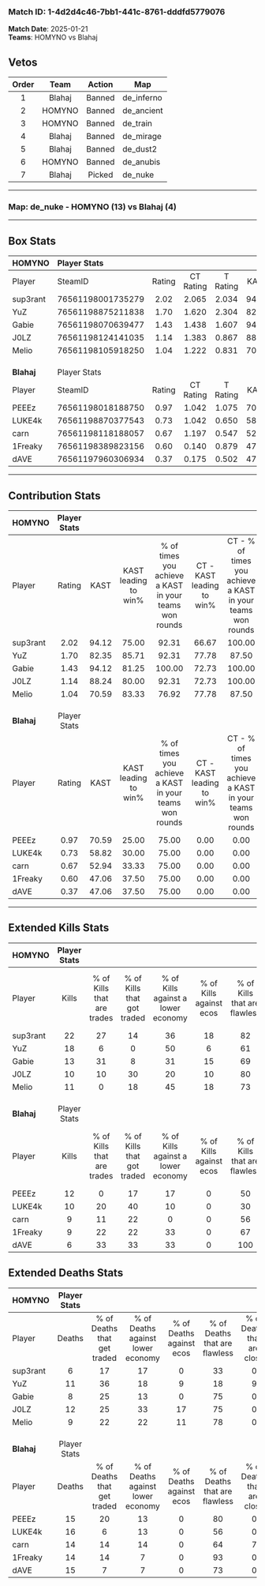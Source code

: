 ### Match ID: 1-4d2d4c46-7bb1-441c-8761-dddfd5779076  
**Match Date**: 2025-01-21  
**Teams**: HOMYNO vs Blahaj  

## Vetos  

| Order | Team | Action | Map |
| :---: | :--: | :----: | --- |
| 1 | Blahaj | Banned | de_inferno |
| 2 | HOMYNO | Banned | de_ancient |
| 3 | HOMYNO | Banned | de_train |
| 4 | Blahaj | Banned | de_mirage |
| 5 | Blahaj | Banned | de_dust2 |
| 6 | HOMYNO | Banned | de_anubis |
| 7 | Blahaj | Picked | de_nuke |

---  

### **Map**: de_nuke - HOMYNO (13) vs Blahaj (4)  
---  

## Box Stats  

| **HOMYNO** | Player Stats      |        |           |          |       |       |       |         |        |      |     |
| :- | :- | :-: | :-: | :-: | :-: | :-: | :-: | :-: | :-: | :-: | :-: |
| Player     | SteamID           | Rating | CT Rating | T Rating | KAST  |  ADR  | Kills | Assists | Deaths | K/D  | HS% |
| sup3rant   | 76561198001735279 |  2.02  |   2.065   |  2.034   | 94.12 | 106.3 |  22   |    1    |   6    | 3.67 | 45  |
| YuZ        | 76561198875211838 |  1.70  |   1.620   |  2.304   | 82.35 | 133.5 |  18   |    6    |   11   | 1.64 | 55  |
| Gabie      | 76561198070639477 |  1.43  |   1.438   |  1.607   | 94.12 | 77.8  |  13   |    3    |   8    | 1.63 | 61  |
| J0LZ       | 76561198124141035 |  1.14  |   1.383   |  0.867   | 88.24 | 80.7  |  10   |    7    |   12   | 0.83 | 70  |
| Melio      | 76561198105918250 |  1.04  |   1.222   |  0.831   | 70.59 | 57.4  |  11   |    1    |   9    | 1.22 | 36  |
|            |                   |        |           |          |       |       |       |         |        |      |     |
|            |                   |        |           |          |       |       |       |         |        |      |     |
|            |                   |        |           |          |       |       |       |         |        |      |     |
| **Blahaj** | Player Stats      |        |           |          |       |       |       |         |        |      |     |
| Player     | SteamID           | Rating | CT Rating | T Rating | KAST  |  ADR  | Kills | Assists | Deaths | K/D  | HS% |
| PEEEz      | 76561198018188750 |  0.97  |   1.042   |  1.075   | 70.59 | 73.9  |  12   |    3    |   15   | 0.80 | 66  |
| LUKE4k     | 76561198870377543 |  0.73  |   1.042   |  0.650   | 58.82 | 66.5  |  10   |    4    |   16   | 0.63 | 80  |
| carn       | 76561198118188057 |  0.67  |   1.197   |  0.547   | 52.94 | 58.9  |   9   |    3    |   14   | 0.64 | 66  |
| 1Freaky    | 76561198389823156 |  0.60  |   0.140   |  0.879   | 47.06 | 51.2  |   9   |    2    |   14   | 0.64 | 77  |
| dAVE       | 76561197960306934 |  0.37  |   0.175   |  0.502   | 47.06 | 39.7  |   6   |    1    |   15   | 0.40 | 66  |
---  

## Contribution Stats  

| **HOMYNO** | Player Stats |       |                      |                                                        |                           |                                                             |                          |                                                            |
| :- | :-: | :-: | :-: | :-: | :-: | :-: | :-: | :-: |
| Player     |    Rating    | KAST  | KAST leading to win% | % of times you achieve a KAST in your teams won rounds | CT - KAST leading to win% | CT - % of times you achieve a KAST in your teams won rounds | T - KAST leading to win% | T - % of times you achieve a KAST in your teams won rounds |
| sup3rant   |     2.02     | 94.12 |        75.00         |                         92.31                          |           66.67           |                           100.00                            |          100.00          |                           80.00                            |
| YuZ        |     1.70     | 82.35 |        85.71         |                         92.31                          |           77.78           |                            87.50                            |          100.00          |                           100.00                           |
| Gabie      |     1.43     | 94.12 |        81.25         |                         100.00                         |           72.73           |                           100.00                            |          100.00          |                           100.00                           |
| J0LZ       |     1.14     | 88.24 |        80.00         |                         92.31                          |           72.73           |                           100.00                            |          100.00          |                           80.00                            |
| Melio      |     1.04     | 70.59 |        83.33         |                         76.92                          |           77.78           |                            87.50                            |          100.00          |                           60.00                            |
|            |              |       |                      |                                                        |                           |                                                             |                          |                                                            |
|            |              |       |                      |                                                        |                           |                                                             |                          |                                                            |
|            |              |       |                      |                                                        |                           |                                                             |                          |                                                            |
| **Blahaj** | Player Stats |       |                      |                                                        |                           |                                                             |                          |                                                            |
| Player     |    Rating    | KAST  | KAST leading to win% | % of times you achieve a KAST in your teams won rounds | CT - KAST leading to win% | CT - % of times you achieve a KAST in your teams won rounds | T - KAST leading to win% | T - % of times you achieve a KAST in your teams won rounds |
| PEEEz      |     0.97     | 70.59 |        25.00         |                         75.00                          |           0.00            |                            0.00                             |          33.33           |                           75.00                            |
| LUKE4k     |     0.73     | 58.82 |        30.00         |                         75.00                          |           0.00            |                            0.00                             |          42.86           |                           75.00                            |
| carn       |     0.67     | 52.94 |        33.33         |                         75.00                          |           0.00            |                            0.00                             |          60.00           |                           75.00                            |
| 1Freaky    |     0.60     | 47.06 |        37.50         |                         75.00                          |           0.00            |                            0.00                             |          42.86           |                           75.00                            |
| dAVE       |     0.37     | 47.06 |        37.50         |                         75.00                          |           0.00            |                            0.00                             |          50.00           |                           75.00                            |
---  

## Extended Kills Stats  

| **HOMYNO** | Player Stats |                            |                            |                                    |                         |                              |                                 |                                       |                    |           |
| :- | :-: | :-: | :-: | :-: | :-: | :-: | :-: | :-: | :-: | :-: |
| Player     |    Kills     | % of Kills that are trades | % of Kills that got traded | % of Kills against a lower economy | % of Kills against ecos | % of Kills that are flawless | % of Kills that are close duels | % of Kills that are assisted by flash | Pistol Round Kills | AWP Kills |
| sup3rant   |      22      |             27             |             14             |                 36                 |           18            |              82              |                5                |                   0                   |         1          |     0     |
| YuZ        |      18      |             6              |             0              |                 50                 |            6            |              61              |                0                |                   0                   |         1          |     0     |
| Gabie      |      13      |             31             |             8              |                 31                 |           15            |              69              |                0                |                   0                   |         3          |     0     |
| J0LZ       |      10      |             10             |             30             |                 20                 |           10            |              80              |                0                |                   0                   |         1          |     0     |
| Melio      |      11      |             0              |             18             |                 45                 |           18            |              73              |                0                |                   0                   |         1          |     7     |
|            |              |                            |                            |                                    |                         |                              |                                 |                                       |                    |           |
|            |              |                            |                            |                                    |                         |                              |                                 |                                       |                    |           |
|            |              |                            |                            |                                    |                         |                              |                                 |                                       |                    |           |
| **Blahaj** | Player Stats |                            |                            |                                    |                         |                              |                                 |                                       |                    |           |
| Player     |    Kills     | % of Kills that are trades | % of Kills that got traded | % of Kills against a lower economy | % of Kills against ecos | % of Kills that are flawless | % of Kills that are close duels | % of Kills that are assisted by flash | Pistol Round Kills | AWP Kills |
| PEEEz      |      12      |             0              |             17             |                 17                 |            0            |              50              |                0                |                   8                   |         0          |     0     |
| LUKE4k     |      10      |             20             |             40             |                 10                 |            0            |              30              |                0                |                   0                   |         2          |     0     |
| carn       |      9       |             11             |             22             |                 0                  |            0            |              56              |                0                |                   0                   |         5          |     3     |
| 1Freaky    |      9       |             22             |             22             |                 33                 |            0            |              67              |               11                |                   0                   |         0          |     0     |
| dAVE       |      6       |             33             |             33             |                 33                 |            0            |             100              |                0                |                   0                   |         1          |     0     |
## Extended Deaths Stats  

| **HOMYNO** | Player Stats |                             |                                   |                          |                               |                            |                           |               |
| :- | :-: | :-: | :-: | :-: | :-: | :-: | :-: | :-: |
| Player     |    Deaths    | % of Deaths that get traded | % of Deaths against lower economy | % of Deaths against ecos | % of Deaths that are flawless | % of Deaths that are close | % of Deaths while blinded | Deaths to AWP |
| sup3rant   |      6       |             17              |                17                 |            0             |              33               |             0              |             0             |       1       |
| YuZ        |      11      |             36              |                18                 |            9             |              18               |             9              |             0             |       0       |
| Gabie      |      8       |             25              |                13                 |            0             |              75               |             0              |             0             |       0       |
| J0LZ       |      12      |             25              |                33                 |            17            |              75               |             0              |             8             |       1       |
| Melio      |      9       |             22              |                22                 |            11            |              78               |             0              |             0             |       1       |
|            |              |                             |                                   |                          |                               |                            |                           |               |
|            |              |                             |                                   |                          |                               |                            |                           |               |
|            |              |                             |                                   |                          |                               |                            |                           |               |
| **Blahaj** | Player Stats |                             |                                   |                          |                               |                            |                           |               |
| Player     |    Deaths    | % of Deaths that get traded | % of Deaths against lower economy | % of Deaths against ecos | % of Deaths that are flawless | % of Deaths that are close | % of Deaths while blinded | Deaths to AWP |
| PEEEz      |      15      |             20              |                13                 |            0             |              80               |             0              |             0             |       0       |
| LUKE4k     |      16      |              6              |                13                 |            0             |              56               |             0              |             0             |       2       |
| carn       |      14      |             14              |                14                 |            0             |              64               |             7              |             0             |       0       |
| 1Freaky    |      14      |             14              |                 7                 |            0             |              93               |             0              |             0             |       2       |
| dAVE       |      15      |              7              |                 7                 |            0             |              73               |             0              |             0             |       3       |
